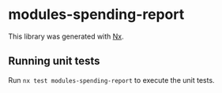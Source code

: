 # modules-spending-report

This library was generated with [Nx](https://nx.dev).

## Running unit tests

Run `nx test modules-spending-report` to execute the unit tests.
